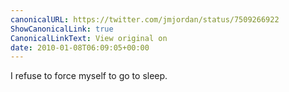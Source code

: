 ```yaml
---
canonicalURL: https://twitter.com/jmjordan/status/7509266922
ShowCanonicalLink: true
CanonicalLinkText: View original on
date: 2010-01-08T06:09:05+00:00
---
```

I refuse to force myself to go to sleep.